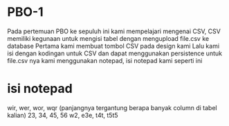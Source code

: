 # PBO-1

Pada pertemuan PBO ke sepuluh ini kami mempelajari mengenai CSV, CSV memiliki kegunaan untuk mengisi tabel dengan mengupload file.csv ke database
Pertama kami membuat tombol CSV pada design kami
Lalu kami isi dengan kodingan untuk CSV dan dapat menggunakan persistence
untuk file.csv nya kami menggunakan notepad, isi notepad kami seperti ini

# isi notepad
wir, wer, wor, wqr (panjangnya tergantung berapa banyak column di tabel kalian)
23, 34, 45, 56
w2, e3e, t4t, t5t5
